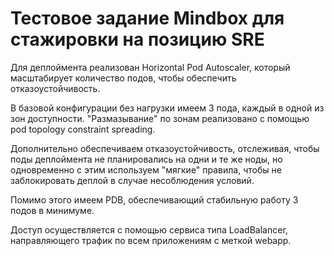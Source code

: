 # Тестовое задание Mindbox для стажировки на позицию SRE

Для деплоймента реализован Horizontal Pod Autoscaler, который масштабирует количество подов, чтобы обеспечить отказоустойчивость.

В базовой конфигурации без нагрузки имеем 3 пода, каждый в одной из зон доступности. "Размазывание" по зонам реализовано с помощью pod topology constraint spreading.

Дополнительно обеспечиваем отказоустойчивость, отслеживая, чтобы поды деплоймента не планировались на одни и те же ноды, но одновременно с этим используем "мягкие" правила, чтобы не заблокировать деплой в случае несоблюдения условий.

Помимо этого имеем PDB, обеспечивающий стабильную работу 3 подов в минимуме.

Доступ осуществляется с помощью сервиса типа LoadBalancer, направляющего трафик по всем приложениям с меткой webapp.

